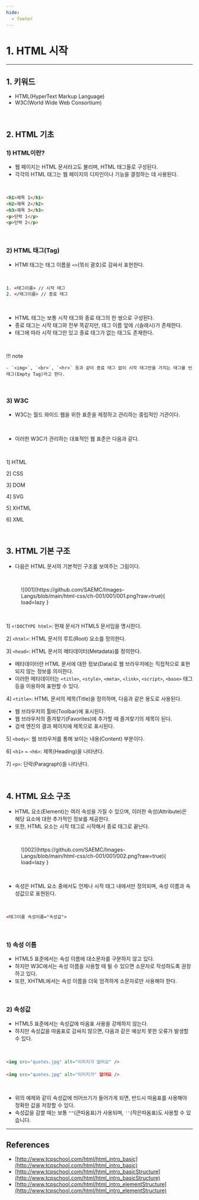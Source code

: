 ```yaml
---
hide:
  - footer
---
```


# 1. HTML 시작

---

## 1. 키워드

- HTML(HyperText Markup Language)
- W3C(World Wide Web Consortium)

<br/>

## 2. HTML 기초

### 1) HTML이란?

- 웹 페이지는 HTML 문서라고도 불리며, HTML 태그들로 구성된다.
- 각각의 HTML 태그는 웹 페이지의 디자인이나 기능을 결정하는 데 사용된다.

<br/>

```html
<h1>제목 1</h1>
<h2>제목 2</h2>
<h3>제목 3</h3>
<p>단락 1</p>
<p>단락 2</p>
```

<br/>

### 2) HTML 태그(Tag)

- HTMl 태그는 태그 이름을 `<>`(꺾쇠 괄호)로 감싸서 표현한다.

<br/>

```html
1. <태그이름> // 시작 태그
2. </태그이름> // 종료 태그
```

<br/>

- HTML 태그는 보통 시작 태그와 종료 태그의 한 쌍으로 구성된다.
- 종료 태그는 시작 태그와 전부 똑같지만, 태그 이름 앞에 `/`(슬래시)가 존재한다.
- 태그에 따라 시작 태그만 있고 종료 태그가 없는 태그도 존재한다.

<br/>

!!! note

    - `<img>`, `<br>`, `<hr>` 등과 같이 종료 태그 없이 시작 태그만을 가지는 태그를 빈 태그(Empty Tag)라고 한다.

<br/>

### 3) W3C

- W3C는 월드 와이드 웹을 위한 표준을 제정하고 관리하는 중립적인 기관이다.

<br/>

- 이러한 W3C가 관리하는 대표적인 웹 표준은 다음과 같다.

<br/>

1] HTML

2] CSS

3] DOM

4] SVG

5] XHTML

6] XML

<br/>

## 3. HTML 기본 구조

- 다음은 HTML 문서의 기본적인 구조를 보여주는 그림이다.

<br/>

<figure markdown>
  ![001](https://github.com/SAEMC/Images-Langs/blob/main/html-css/ch-001/001/001.png?raw=true){ load=lazy }
</figure>

<br/>

1] `<!DOCTYPE html>`: 현재 문서가 HTML5 문서임을 명시한다.

2] `<html>`: HTML 문서의 루트(Root) 요소를 정의한다.

3] `<head>`: HTML 문서의 메타데이터(Metadata)를 정의한다.

- 메타데이터란 HTML 문서에 대한 정보(Data)로 웹 브라우저에는 직접적으로 표현되지 않는 정보를 의미한다.
- 이러한 메타데이터는 `<title>`, `<style>`, `<meta>`, `<link>`, `<script>`, `<base>` 태그 등을 이용하여 표현할 수 있다.

4] `<title>`: HTML 문서의 제목(Title)을 정의하며, 다음과 같은 용도로 사용된다.

- 웹 브라우저의 툴바(Toolbar)에 표시된다.
- 웹 브라우저의 즐겨찾기(Favorites)에 추가할 때 즐겨찾기의 제목이 된다.
- 검색 엔진의 결과 페이지에 제목으로 표시된다.

5] `<body>`: 웹 브라우저를 통해 보이는 내용(Content) 부분이다.

6] `<h1>` ~ `<h6>`: 제목(Heading)을 나타낸다.

7] `<p>`: 단락(Paragraph)을 나타낸다.

<br/>

## 4. HTML 요소 구조

- HTML 요소(Element)는 여러 속성을 가질 수 있으며, 이러한 속성(Attribute)은 해당 요소에 대한 추가적인 정보를 제공한다.
- 또한, HTML 요소는 시작 태그로 시작해서 종료 태그로 끝난다.

<br/>

<figure markdown>
  ![002](https://github.com/SAEMC/Images-Langs/blob/main/html-css/ch-001/001/002.png?raw=true){ load=lazy }
</figure>

<br/>

- 속성은 HTML 요소 중에서도 언제나 시작 태그 내에서만 정의되며, 속성 이름과 속성값으로 표현된다.

<br/>

```html
<태그이름 속성이름="속성값">
```

<br/>

### 1) 속성 이름

- HTML5 표준에서는 속성 이름에 대소문자를 구분하지 않고 있다.
- 하지만 W3C에서는 속성 이름을 사용할 때 될 수 있으면 소문자로 작성하도록 권장하고 있다.
- 또한, XHTML에서는 속성 이름을 더욱 엄격하게 소문자로만 사용해야 한다.

<br/>

### 2) 속성값

- HTML5 표준에서는 속성값에 따옴표 사용을 강제하지 않는다.
- 하지만 속성값을 따옴표로 감싸지 않으면, 다음과 같은 예상치 못한 오류가 발생할 수 있다.

<br/>

```html
<img src="quotes.jpg" alt="이미지가 없어요" />

<img src="quotes.jpg" alt="이미지가" 없어요 />
```

<br/>

- 위의 예제와 같이 속성값에 띄어쓰기가 들어가게 되면, 반드시 따옴표를 사용해야 정확한 값을 저장할 수 있다.
- 속성값을 감쌀 때는 보통 `""`(큰따옴표)가 사용되며, `''`(작은따옴표)도 사용할 수 있습니다.

---

## References

- [http://www.tcpschool.com/html/html_intro_basic](http://www.tcpschool.com/html/html_intro_basic)
- [http://www.tcpschool.com/html/html_intro_basicStructure](http://www.tcpschool.com/html/html_intro_basicStructure)
- [http://www.tcpschool.com/html/html_intro_elementStructure](http://www.tcpschool.com/html/html_intro_elementStructure)
